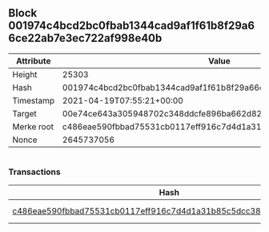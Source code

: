 ## Block 001974c4bcd2bc0fbab1344cad9af1f61b8f29a66ce22ab7e3ec722af998e40b

Attribute | Value
--- | ---
Height | 25303
Hash | 001974c4bcd2bc0fbab1344cad9af1f61b8f29a66ce22ab7e3ec722af998e40b
Timestamp | 2021-04-19T07:55:21+00:00
Target | 00e74ce643a305948702c348ddcfe896ba662d82c1a228faf4ad12250f07334e
Merke root | c486eae590fbbad75531cb0117eff916c7d4d1a31b85c5dcc382988e1a045c4b
Nonce | 2645737056

```

```

### Transactions

Hash | Amount
--- | ---
[c486eae590fbbad75531cb0117eff916c7d4d1a31b85c5dcc382988e1a045c4b](c486eae590fbbad75531cb0117eff916c7d4d1a31b85c5dcc382988e1a045c4b.md) | 10.00000000 SKEPTI 
